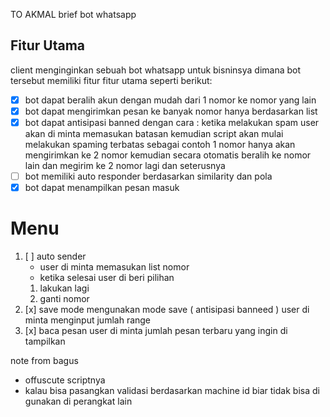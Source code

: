TO AKMAL
brief bot whatsapp


## Fitur Utama

client menginginkan sebuah bot whatsapp untuk bisninsya dimana bot tersebut memiliki fitur fitur utama seperti berikut:

- [x] bot dapat beralih akun dengan mudah dari 1 nomor ke nomor yang lain
- [x] bot dapat mengirimkan pesan ke banyak nomor hanya berdasarkan list
- [x] bot dapat antisipasi banned dengan cara :
    ketika melakukan spam user akan di minta memasukan batasan
	kemudian script akan mulai melakukan spaming terbatas
	sebagai contoh 1 nomor hanya akan mengirimkan ke 2 nomor
    kemudian secara otomatis beralih ke nomor lain
	dan megirim ke 2 nomor lagi dan seterusnya
- [ ] bot memiliki auto responder berdasarkan similarity dan pola
- [x] bot dapat menampilkan pesan masuk

# Menu
1. [ ] auto sender
	- user di minta memasukan list nomor
	- ketika selesai user di beri pilihan
	 1. lakukan lagi
	 2. ganti nomor
2. [x] save mode
	mengunakan mode save ( antisipasi banneed )
	user di minta menginput jumlah range
3. [x] baca pesan
	user di minta jumlah pesan terbaru yang ingin di tampilkan

note from bagus
- offuscute scriptnya
- kalau bisa pasangkan validasi berdasarkan machine id biar tidak bisa di gunakan di perangkat lain
